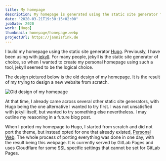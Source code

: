 ```yaml
---
title: My homepage
description: My homepage is generated using the static site generator "Hugo"
date: "2020-03-21T19:30:15+02:00"
jobDate: 2020
work: [Hugo]
thumbnail: homepage/homepage.webp
projectUrl: https://jannisfink.de
---
```


I build my homepage using the static site generator [Hugo](https://gohugo.io/).
Previously, I have been using with [jekyll](https://jekyllrb.com/).
For many people, jekyll is the static site generator of choice, so when I wanted to create my personal homepage using such a tool, jekyll seemed to be the logical choice.

The design pictured below is the old design of my homepage.
It is the result of my trying to design a new website from scratch.

![Old design of my homepage](/portfolio/homepage/homepage_old.webp "Old design of my homepage")

At that time, I already came across several other static site generators, with Hugo being the one alternative I wanted to try first.
I was not unsatisfied with jekyll itself, but wanted to try something else nevertheless. I may outline my reasoning in a future blog post.

When I ported my homepage to Hugo, I started from scratch and did not port the theme, but instead opted for one that already existed, [Personal Web](https://themes.gohugo.io/personal-web/).
The whole process of porting everything was done in one day, with the result being this webpage.
It is currently served by GitLab Pages and uses Cloudflare for some SSL specific settings that cannot be set for GitLab Pages.
